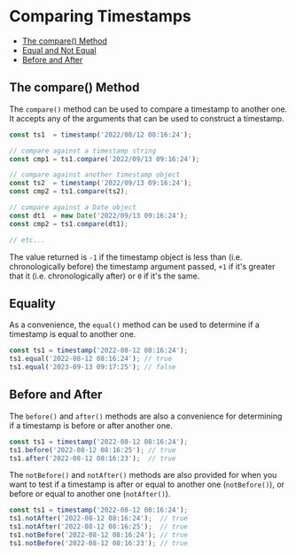 # Comparing Timestamps

- [The compare() Method](#the-compare-method)
- [Equal and Not Equal](#equal-and-not-equal)
- [Before and After](#before-and-after)

## The compare() Method

The `compare()` method can be used to compare a timestamp to
another one.  It accepts any of the arguments that can be used
to construct a timestamp.

```js
const ts1  = timestamp('2022/08/12 08:16:24');

// compare against a timestamp string
const cmp1 = ts1.compare('2022/09/13 09:16:24');

// compare against another timestamp object
const ts2  = timestamp('2022/09/13 09:16:24');
const cmp2 = ts1.compare(ts2);

// compare against a Date object
const dt1  = new Date('2022/09/13 09:16:24');
const cmp2 = ts1.compare(dt1);

// etc...
```

The value returned is `-1` if the timestamp object is less than
(i.e. chronologically before) the timestamp argument passed, `+1`
if it's greater that it (i.e. chronologically after) or `0` if it's
the same.

## Equality

As a convenience, the `equal()` method can be used to determine if a
timestamp is equal to another one.

```js
const ts1 = timestamp('2022-08-12 08:16:24');
ts1.equal('2022-08-12 08:16:24'); // true
ts1.equal('2023-09-13 09:17:25'); // false
```

## Before and After

The `before()` and `after()` methods are also a convenience for determining
if a timestamp is before or after another one.

```js
const ts1 = timestamp('2022-08-12 08:16:24');
ts1.before('2022-08-12 08:16:25'); // true
ts1.after('2022-08-12 08:16:23');  // true
```

The `notBefore()` and `notAfter()` methods are also provided for
when you want to test if a timestamp is after or equal to another one
(`notBefore()`), or before or equal to another one (`notAfter()`).

```js
const ts1 = timestamp('2022-08-12 08:16:24');
ts1.notAfter('2022-08-12 08:16:24');  // true
ts1.notAfter('2022-08-12 08:16:25');  // true
ts1.notBefore('2022-08-12 08:16:24'); // true
ts1.notBefore('2022-08-12 08:16:23'); // true
```
